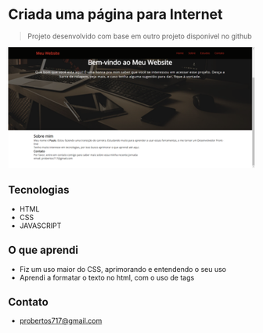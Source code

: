 # Criada uma página para Internet

>Projeto desenvolvido com base em outro projeto disponivel no github

![preview](./.github/preview.png)

## Tecnologias

- HTML
- CSS
- JAVASCRIPT

## O que aprendi

- Fiz um uso maior do CSS, aprimorando e entendendo o seu uso
- Aprendi a formatar o texto no html, com o uso de tags

## Contato
- probertos717@gmail.com